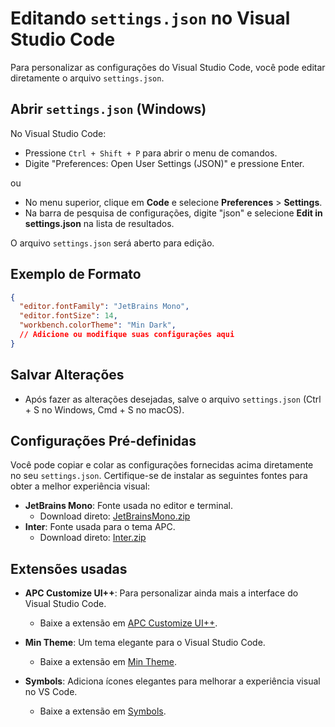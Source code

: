 # Editando `settings.json` no Visual Studio Code

Para personalizar as configurações do Visual Studio Code, você pode editar diretamente o arquivo `settings.json`.

## Abrir `settings.json` (Windows)

No Visual Studio Code:

- Pressione `Ctrl + Shift + P` para abrir o menu de comandos.
- Digite "Preferences: Open User Settings (JSON)" e pressione Enter.

ou

- No menu superior, clique em **Code** e selecione **Preferences** > **Settings**.
- Na barra de pesquisa de configurações, digite "json" e selecione **Edit in settings.json** na lista de resultados.

O arquivo `settings.json` será aberto para edição.

## Exemplo de Formato

```json
{
  "editor.fontFamily": "JetBrains Mono",
  "editor.fontSize": 14,
  "workbench.colorTheme": "Min Dark",
  // Adicione ou modifique suas configurações aqui
}
```

## Salvar Alterações

- Após fazer as alterações desejadas, salve o arquivo `settings.json` (Ctrl + S no Windows, Cmd + S no macOS).

## Configurações Pré-definidas

Você pode copiar e colar as configurações fornecidas acima diretamente no seu `settings.json`. Certifique-se de instalar as seguintes fontes para obter a melhor experiência visual:

- **JetBrains Mono**: Fonte usada no editor e terminal.
  - Download direto: [JetBrainsMono.zip](https://github.com/ryanoasis/nerd-fonts/releases/download/v3.2.1/JetBrainsMono.zip)
- **Inter**: Fonte usada para o tema APC.
  - Download direto: [Inter.zip](https://rsms.me/inter/download/)

## Extensões usadas

- **APC Customize UI++**: Para personalizar ainda mais a interface do Visual Studio Code.
  - Baixe a extensão em [APC Customize UI++](https://marketplace.visualstudio.com/items?itemName=drcika.apc-extension).
  
- **Min Theme**: Um tema elegante para o Visual Studio Code.
  - Baixe a extensão em [Min Theme](https://marketplace.visualstudio.com/items?itemName=miguelsolorio.min-theme).

- **Symbols**: Adiciona ícones elegantes para melhorar a experiência visual no VS Code.
  - Baixe a extensão em [Symbols](https://marketplace.visualstudio.com/items?itemName=miguelsolorio.symbols).
